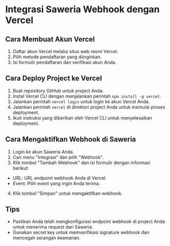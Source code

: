 # Integrasi Saweria Webhook dengan Vercel

## Cara Membuat Akun Vercel
1. Daftar akun Vercel melalui situs web resmi Vercel.
2. Pilih metode pendaftaran yang diinginkan.
3. Isi formulir pendaftaran dan verifikasi akun Anda.

## Cara Deploy Project ke Vercel
1. Buat repository GitHub untuk project Anda.
2. Instal Vercel CLI dengan menjalankan perintah `npm install -g vercel`.
3. Jalankan perintah `vercel login` untuk login ke akun Vercel Anda.
4. Jalankan perintah `vercel` di direktori project Anda untuk memulai proses deployment.
5. Ikuti instruksi yang diberikan oleh Vercel CLI untuk menyelesaikan deployment.

## Cara Mengaktifkan Webhook di Saweria
1. Login ke akun Saweria Anda.
2. Cari menu "Integrasi" dan pilih "Webhook".
3. Klik tombol "Tambah Webhook" dan isi formulir dengan informasi berikut:
 * URL: URL endpoint webhook Anda di Vercel.
 * Event: Pilih event yang ingin Anda terima.
4. Klik tombol "Simpan" untuk mengaktifkan webhook.

## Tips
* Pastikan Anda telah mengkonfigurasi endpoint webhook di project Anda untuk menerima request dari Saweria.
* Gunakan secret key untuk memverifikasi signature webhook dan mencegah serangan keamanan.
